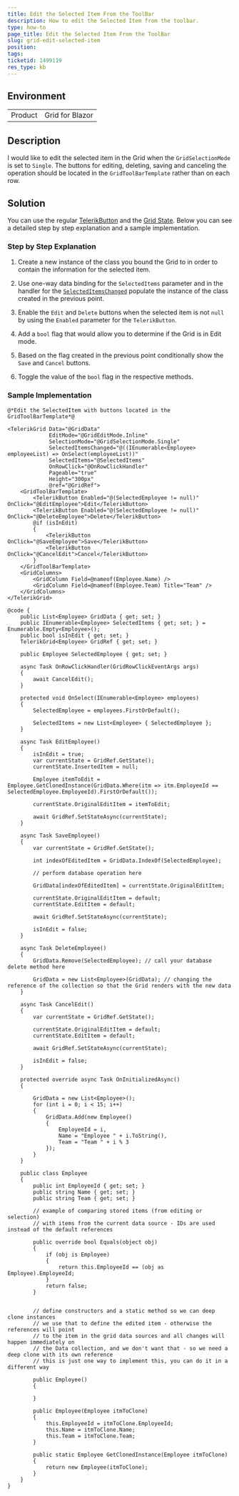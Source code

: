 ```yaml
---
title: Edit the Selected Item From the ToolBar
description: How to edit the Selected Item from the toolbar.
type: how-to
page_title: Edit the Selected Item From the ToolBar
slug: grid-edit-selected-item
position: 
tags: 
ticketid: 1499119
res_type: kb
---
```


## Environment
<table>
	<tbody>
		<tr>
			<td>Product</td>
			<td>Grid for Blazor</td>
		</tr>
	</tbody>
</table>


## Description

I would like to edit the selected item in the Grid when the `GridSelectionMode` is set to `Single`. The buttons for editing, deleting, saving and canceling the operation should be located in the `GridToolBarTemplate` rather than on each row.

## Solution

You can use the regular [TelerikButton](slug:components/button/overview) and the [Grid State](slug:grid-state). Below you can see a detailed step by step explanation and a sample implementation.

### Step by Step Explanation

1. Create a new instance of the class you bound the Grid to in order to contain the information for the selected item.

1. Use one-way data binding for the `SelectedItems` parameter and in the handler for the [`SelectedItemsChanged`](slug:grid-selection-row#selecteditemschanged-event) populate the instance of the class created in the previous point.

1. Enable the `Edit` and `Delete` buttons when the selected item is not `null` by using the `Enabled` parameter for the `TelerikButton`.

1. Add a `bool` flag that would allow you to determine if the Grid is in Edit mode.

1. Based on the flag created in the previous point conditionally show the `Save` and `Cancel` buttons.

1. Toggle the value of the `bool` flag in the respective methods.


### Sample Implementation

````RAZOR
@*Edit the SelectedItem with buttons located in the GridToolBarTemplate*@

<TelerikGrid Data="@GridData"
             EditMode="@GridEditMode.Inline"
             SelectionMode="@GridSelectionMode.Single"
             SelectedItemsChanged="@((IEnumerable<Employee> employeeList) => OnSelect(employeeList))"
             SelectedItems="@SelectedItems"
             OnRowClick="@OnRowClickHandler"
             Pageable="true"
             Height="300px"
             @ref="@GridRef">
    <GridToolBarTemplate>
        <TelerikButton Enabled="@(SelectedEmployee != null)" OnClick="@EditEmployee">Edit</TelerikButton>
        <TelerikButton Enabled="@(SelectedEmployee != null)" OnClick="@DeleteEmployee">Delete</TelerikButton>
        @if (isInEdit)
        {
            <TelerikButton OnClick="@SaveEmployee">Save</TelerikButton>
            <TelerikButton OnClick="@CancelEdit">Cancel</TelerikButton>
        }
    </GridToolBarTemplate>
    <GridColumns>
        <GridColumn Field=@nameof(Employee.Name) />
        <GridColumn Field=@nameof(Employee.Team) Title="Team" />
    </GridColumns>
</TelerikGrid>

@code {
    public List<Employee> GridData { get; set; }
    public IEnumerable<Employee> SelectedItems { get; set; } = Enumerable.Empty<Employee>();
    public bool isInEdit { get; set; }
    TelerikGrid<Employee> GridRef { get; set; }

    public Employee SelectedEmployee { get; set; }

    async Task OnRowClickHandler(GridRowClickEventArgs args)
    {
        await CancelEdit();
    }

    protected void OnSelect(IEnumerable<Employee> employees)
    {
        SelectedEmployee = employees.FirstOrDefault();

        SelectedItems = new List<Employee> { SelectedEmployee };
    }

    async Task EditEmployee()
    {
        isInEdit = true;
        var currentState = GridRef.GetState();
        currentState.InsertedItem = null;

        Employee itemToEdit = Employee.GetClonedInstance(GridData.Where(itm => itm.EmployeeId == SelectedEmployee.EmployeeId).FirstOrDefault());

        currentState.OriginalEditItem = itemToEdit;

        await GridRef.SetStateAsync(currentState);
    }

    async Task SaveEmployee()
    {
        var currentState = GridRef.GetState();

        int indexOfEditedItem = GridData.IndexOf(SelectedEmployee);

        // perform database operation here

        GridData[indexOfEditedItem] = currentState.OriginalEditItem;

        currentState.OriginalEditItem = default;
        currentState.EditItem = default;

        await GridRef.SetStateAsync(currentState);

        isInEdit = false;
    }

    async Task DeleteEmployee()
    {
        GridData.Remove(SelectedEmployee); // call your database delete method here

        GridData = new List<Employee>(GridData); // changing the reference of the collection so that the Grid renders with the new data
    }

    async Task CancelEdit()
    {
        var currentState = GridRef.GetState();

        currentState.OriginalEditItem = default;
        currentState.EditItem = default;

        await GridRef.SetStateAsync(currentState);

        isInEdit = false;
    }

    protected override async Task OnInitializedAsync()
    {

        GridData = new List<Employee>();
        for (int i = 0; i < 15; i++)
        {
            GridData.Add(new Employee()
            {
                EmployeeId = i,
                Name = "Employee " + i.ToString(),
                Team = "Team " + i % 3
            });
        }
    }

    public class Employee
    {
        public int EmployeeId { get; set; }
        public string Name { get; set; }
        public string Team { get; set; }
        
        // example of comparing stored items (from editing or selection)
        // with items from the current data source - IDs are used instead of the default references

        public override bool Equals(object obj)
        {
            if (obj is Employee)
            {
                return this.EmployeeId == (obj as Employee).EmployeeId;
            }
            return false;
        }


        // define constructors and a static method so we can deep clone instances
        // we use that to define the edited item - otherwise the references will point
        // to the item in the grid data sources and all changes will happen immediately on
        // the Data collection, and we don't want that - so we need a deep clone with its own reference
        // this is just one way to implement this, you can do it in a different way
        
        public Employee()
        {

        }

        public Employee(Employee itmToClone)
        {
            this.EmployeeId = itmToClone.EmployeeId;
            this.Name = itmToClone.Name;
            this.Team = itmToClone.Team;
        }

        public static Employee GetClonedInstance(Employee itmToClone)
        {
            return new Employee(itmToClone);
        }
    }
}
````
